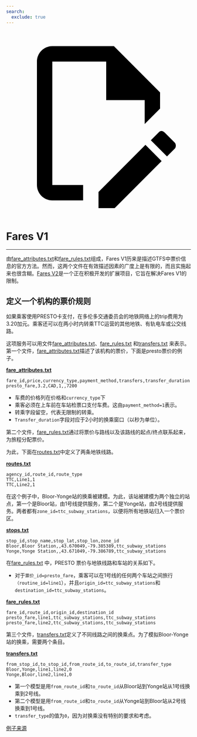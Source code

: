 ```yaml
---
search:
  exclude: true
---
```


<a class="pencil-link" href="https://github.com/MobilityData/gtfs.org/edit/main/docs/schedule/examples/fares-v1.md" title="Edit this page" target="_blank">
    <svg class="pencil" xmlns="http://www.w3.org/2000/svg" viewBox="0 0 24 24"><path d="M10 20H6V4h7v5h5v3.1l2-2V8l-6-6H6c-1.1 0-2 .9-2 2v16c0 1.1.9 2 2 2h4v-2m10.2-7c.1 0 .3.1.4.2l1.3 1.3c.2.2.2.6 0 .8l-1 1-2.1-2.1 1-1c.1-.1.2-.2.4-.2m0 3.9L14.1 23H12v-2.1l6.1-6.1 2.1 2.1Z"></path></svg>
  </a>

# Fares V1

<hr/>

由[fare_attributes.txt](../../reference/#fare_attributestxt)和[fare_rules.txt](../../reference/#fare_rulestxt)组成，Fares V1历来是描述GTFS中票价信息的官方方法。然而，这两个文件在有效描述因素的广度上是有限的，而且实施起来也很含糊。[Fares V2](../../examples/fares-v2/)是一个正在积极开发的扩展项目，它旨在解决Fares V1的限制。

## 定义一个机构的票价规则

如果乘客使用PRESTO卡支付，在多伦多交通委员会的地铁网络上的trip费用为3.20加元。乘客还可以在两小时内转乘TTC运营的其他地铁、有轨电车或公交线路。

这项服务可以用文件[fare_attributes.txt](../../reference/#fare_attributestxt)、[fare_rules.txt](../../reference/#fare_rulestxt) 和[transfers.txt](../../reference/#transferstxt) 来表示。第一个文件，[fare_attributes.txt](../../reference/#fare_attributestxt)描述了该机构的票价，下面是presto票价的例子。

[**fare_attributes.txt**](../../reference/#fare_attributestxt)

    fare_id,price,currency_type,payment_method,transfers,transfer_duration
    presto_fare,3.2,CAD,1,,7200

- 车费的价格列在价格和`currency_type`下
- 乘客必须在上车前在车站检票口支付车费。这由`payment_method=1`表示。
- 转乘字段留空，代表无限制的转乘。
- `Transfer_duration`字段对应于2小时的换乘窗口（以秒为单位）。

第二个文件，[fare_rules.txt](../../reference/#fare_rulestxt)通过将票价与路线以及该路线的起点/终点联系起来，为旅程分配票价。

为此，下面在[routes.txt](../../reference/#routestxt)中定义了两条地铁线路。

[**routes.txt**](../../reference/#routestxt)

    agency_id,route_id,route_type
    TTC,Line1,1
    TTC,Line2,1

在这个例子中，Bloor-Yonge站的换乘被建模。为此，该站被建模为两个独立的站点，第一个是Bloor站，由1号线提供服务，第二个是Yonge站，由2号线提供服务。两者都有`zone_id=ttc_subway_stations`，以便将所有地铁站归入一个票价区。

[**stops.txt**](../../reference/#stopstxt)

    stop_id,stop_name,stop_lat,stop_lon,zone_id
    Bloor,Bloor Station,,43.670049,-79.385389,ttc_subway_stations
    Yonge,Yonge Station,,43.671049,-79.386789,ttc_subway_stations

在[fare_rules.txt](../../reference/#fare_rulestxt) 中，PRESTO 票价与地铁线路和车站的关系如下。

- 对于`票价_id=presto_fare`，乘客可以在1号线的任何两个车站之间旅行`（routine_id=line1`），并且`origin_id=ttc_subway_stations`和`destination_id=ttc_subway_stations`。

[**fare_rules.txt**](../../reference/#fare_rulestxt)

    fare_id,route_id,origin_id,destination_id
    presto_fare,line1,ttc_subway_stations,ttc_subway_stations
    presto_fare,line2,ttc_subway_stations,ttc_subway_stations

第三个文件，[transfers.txt](../../reference/#transferstxt)定义了不同线路之间的换乘点。为了模拟Bloor-Yonge站的换乘，需要两个条目。

[**transfers.txt**](../../reference/#transferstxt)

    from_stop_id,to_stop_id,from_route_id,to_route_id,transfer_type
    Bloor,Yonge,line1,line2,0
    Yonge,Bloor,line2,line1,0

- 第一个模型是用`from_route_id`和`to_route_id`从Bloor站到Yonge站从1号线换乘到2号线。
- 第二个模型是用`from_route_id`和`to_route_id`从Yonge站到Bloor站从2号线换乘到1号线。
- `transfer_type`的值为`0`，因为对换乘没有特别的要求和考虑。

[例子来源](https://www.ttc.ca/Fares-and-passes)
